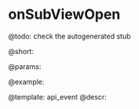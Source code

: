 onSubViewOpen
=============

@todo:
	check the autogenerated stub

@short:
	

@params:

@example:


@template:	api_event
@descr:

